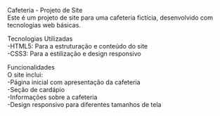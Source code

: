 Cafeteria - Projeto de Site
<br>
Este é um projeto de site para uma cafeteria fictícia, desenvolvido com tecnologias web básicas.
<br>

Tecnologias Utilizadas
<br>
-HTML5: Para a estruturação e conteúdo do site
<br>
-CSS3: Para a estilização e design responsivo
<br>

Funcionalidades<br>
O site inclui:
<br>
-Página inicial com apresentação da cafeteria
<br>
-Seção de cardápio
<br>
-Informações sobre a cafeteria
<br>
-Design responsivo para diferentes tamanhos de tela
